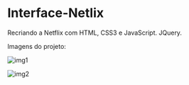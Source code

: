# Interface-Netlix
Recriando a Netflix com HTML, CSS3 e JavaScript. JQuery.

Imagens do projeto:

![img1](C:\Users\wever\Desktop\img1.jpg)

![img2](C:\Users\wever\Desktop\img2.jpg)
